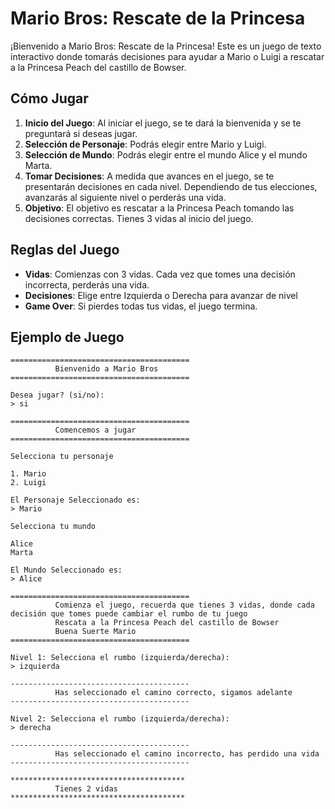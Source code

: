 # Mario Bros: Rescate de la Princesa

¡Bienvenido a Mario Bros: Rescate de la Princesa! Este es un juego de texto interactivo donde tomarás decisiones para ayudar a Mario o Luigi a rescatar a la Princesa Peach del castillo de Bowser.

## Cómo Jugar

1. **Inicio del Juego**: Al iniciar el juego, se te dará la bienvenida y se te preguntará si deseas jugar.
2. **Selección de Personaje**: Podrás elegir entre Mario y Luigi.
3. **Selección de Mundo**: Podrás elegir entre el mundo Alice y el mundo Marta.
4. **Tomar Decisiones**: A medida que avances en el juego, se te presentarán decisiones en cada nivel. Dependiendo de tus elecciones, avanzarás al siguiente nivel o perderás una vida.
5. **Objetivo**: El objetivo es rescatar a la Princesa Peach tomando las decisiones correctas. Tienes 3 vidas al inicio del juego.

## Reglas del Juego

- **Vidas**: Comienzas con 3 vidas. Cada vez que tomes una decisión incorrecta, perderás una vida.
- **Decisiones**: Elige entre Izquierda o Derecha para avanzar de nivel
- **Game Over**: Si pierdes todas tus vidas, el juego termina.

## Ejemplo de Juego

```plaintext
========================================
          Bienvenido a Mario Bros
========================================

Desea jugar? (si/no): 
> si

========================================
          Comencemos a jugar
========================================

Selecciona tu personaje

1. Mario
2. Luigi

El Personaje Seleccionado es: 
> Mario

Selecciona tu mundo

Alice
Marta

El Mundo Seleccionado es: 
> Alice

========================================
          Comienza el juego, recuerda que tienes 3 vidas, donde cada decisión que tomes puede cambiar el rumbo de tu juego
          Rescata a la Princesa Peach del castillo de Bowser
          Buena Suerte Mario
========================================

Nivel 1: Selecciona el rumbo (izquierda/derecha): 
> izquierda

----------------------------------------
          Has seleccionado el camino correcto, sigamos adelante
----------------------------------------

Nivel 2: Selecciona el rumbo (izquierda/derecha): 
> derecha

----------------------------------------
          Has seleccionado el camino incorrecto, has perdido una vida
----------------------------------------

***************************************
          Tienes 2 vidas
***************************************
